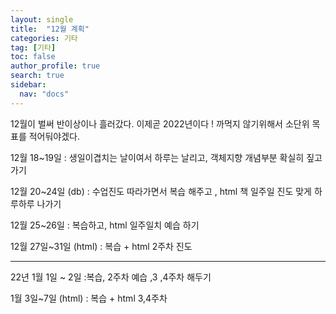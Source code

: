 ```yaml
---
layout: single
title:  "12월 계획"
categories: 기타
tag: [기타]
toc: false
author_profile: true
search: true
sidebar:
  nav: "docs"
---
```


12월이 벌써 반이상이나 흘러갔다. 이제곧 2022년이다 !
까먹지 않기위해서 소단위 목표를 적어둬야겠다.


12월 18~19일 
: 생일이겹치는 날이여서 하루는 날리고, 객체지향 개념부분 확실히 짚고가기

12월 20~24일 (db)
: 수업진도 따라가면서 복습 해주고 , html 책 일주일 진도 맞게 하루하루 나가기

12월 25~26일 
: 복습하고, html 일주일치 예습 하기

12월 27일~31일 (html)
: 복습 + html 2주차 진도

-----

22년 1월 1일 ~ 2일 
:복습, 2주차 예습 ,3 ,4주차 해두기

1월 3일~7일 (html)
: 복습 + html 3,4주차 

